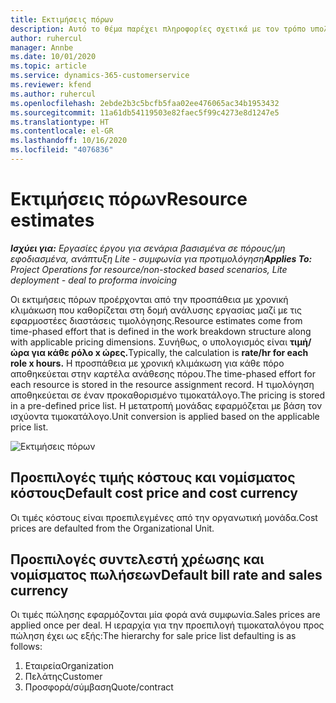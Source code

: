 ```yaml
---
title: Εκτιμήσεις πόρων
description: Αυτό το θέμα παρέχει πληροφορίες σχετικά με τον τρόπο υπολογισμού των εκτιμήσεων πόρων στο Project Operations.
author: ruhercul
manager: Annbe
ms.date: 10/01/2020
ms.topic: article
ms.service: dynamics-365-customerservice
ms.reviewer: kfend
ms.author: ruhercul
ms.openlocfilehash: 2ebde2b3c5bcfb5faa02ee476065ac34b1953432
ms.sourcegitcommit: 11a61db54119503e82faec5f99c4273e8d1247e5
ms.translationtype: HT
ms.contentlocale: el-GR
ms.lasthandoff: 10/16/2020
ms.locfileid: "4076836"
---
```

# <a name="resource-estimates"></a><span data-ttu-id="9aaef-103">Εκτιμήσεις πόρων</span><span class="sxs-lookup"><span data-stu-id="9aaef-103">Resource estimates</span></span>

<span data-ttu-id="9aaef-104">_**Ισχύει για:** Εργασίες έργου για σενάρια βασισμένα σε πόρους/μη εφοδιασμένα, ανάπτυξη Lite - συμφωνία για προτιμολόγηση_</span><span class="sxs-lookup"><span data-stu-id="9aaef-104">_**Applies To:** Project Operations for resource/non-stocked based scenarios, Lite deployment - deal to proforma invoicing_</span></span>

<span data-ttu-id="9aaef-105">Οι εκτιμήσεις πόρων προέρχονται από την προσπάθεια με χρονική κλιμάκωση που καθορίζεται στη δομή ανάλυσης εργασίας μαζί με τις εφαρμοστέες διαστάσεις τιμολόγησης.</span><span class="sxs-lookup"><span data-stu-id="9aaef-105">Resource estimates come from time-phased effort that is defined in the work breakdown structure along with applicable pricing dimensions.</span></span> <span data-ttu-id="9aaef-106">Συνήθως, ο υπολογισμός είναι **τιμή/ώρα για κάθε ρόλο x ώρες.**</span><span class="sxs-lookup"><span data-stu-id="9aaef-106">Typically, the calculation is **rate/hr for each role x hours.**</span></span> <span data-ttu-id="9aaef-107">Η προσπάθεια με χρονική κλιμάκωση για κάθε πόρο αποθηκεύεται στην καρτέλα ανάθεσης πόρου.</span><span class="sxs-lookup"><span data-stu-id="9aaef-107">The time-phased effort for each resource is stored in the resource assignment record.</span></span> <span data-ttu-id="9aaef-108">Η τιμολόγηση αποθηκεύεται σε έναν προκαθορισμένο τιμοκατάλογο.</span><span class="sxs-lookup"><span data-stu-id="9aaef-108">The pricing is stored in a pre-defined price list.</span></span> <span data-ttu-id="9aaef-109">Η μετατροπή μονάδας εφαρμόζεται με βάση τον ισχύοντα τιμοκατάλογο.</span><span class="sxs-lookup"><span data-stu-id="9aaef-109">Unit conversion is applied based on the applicable price list.</span></span>

![Εκτιμήσεις πόρων](./media/navigation12.png)

## <a name="default-cost-price-and-cost-currency"></a><span data-ttu-id="9aaef-111">Προεπιλογές τιμής κόστους και νομίσματος κόστους</span><span class="sxs-lookup"><span data-stu-id="9aaef-111">Default cost price and cost currency</span></span>

<span data-ttu-id="9aaef-112">Οι τιμές κόστους είναι προεπιλεγμένες από την οργανωτική μονάδα.</span><span class="sxs-lookup"><span data-stu-id="9aaef-112">Cost prices are defaulted from the Organizational Unit.</span></span>

## <a name="default-bill-rate-and-sales-currency"></a><span data-ttu-id="9aaef-113">Προεπιλογές συντελεστή χρέωσης και νομίσματος πωλήσεων</span><span class="sxs-lookup"><span data-stu-id="9aaef-113">Default bill rate and sales currency</span></span>

<span data-ttu-id="9aaef-114">Οι τιμές πώλησης εφαρμόζονται μία φορά ανά συμφωνία.</span><span class="sxs-lookup"><span data-stu-id="9aaef-114">Sales prices are applied once per deal.</span></span> <span data-ttu-id="9aaef-115">Η ιεραρχία για την προεπιλογή τιμοκαταλόγου προς πώληση έχει ως εξής:</span><span class="sxs-lookup"><span data-stu-id="9aaef-115">The hierarchy for sale price list defaulting is as follows:</span></span>

1. <span data-ttu-id="9aaef-116">Εταιρεία</span><span class="sxs-lookup"><span data-stu-id="9aaef-116">Organization</span></span>
2. <span data-ttu-id="9aaef-117">Πελάτης</span><span class="sxs-lookup"><span data-stu-id="9aaef-117">Customer</span></span>
3. <span data-ttu-id="9aaef-118">Προσφορά/σύμβαση</span><span class="sxs-lookup"><span data-stu-id="9aaef-118">Quote/contract</span></span>
